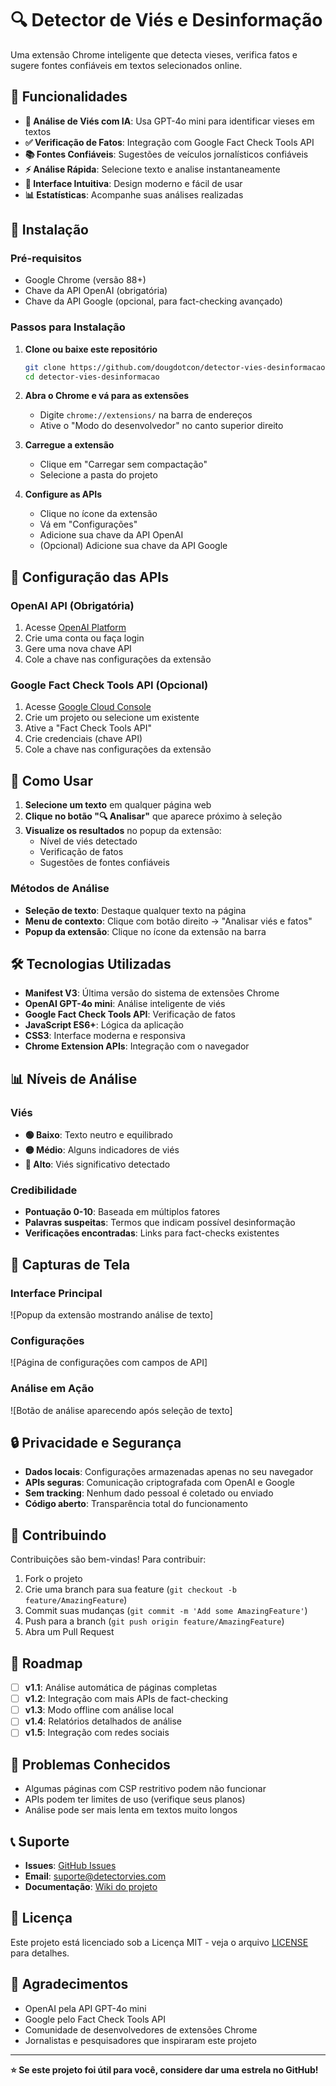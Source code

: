 # 🔍 Detector de Viés e Desinformação

Uma extensão Chrome inteligente que detecta vieses, verifica fatos e sugere fontes confiáveis em textos selecionados online.

## 🎯 Funcionalidades

- **🧠 Análise de Viés com IA**: Usa GPT-4o mini para identificar vieses em textos
- **✅ Verificação de Fatos**: Integração com Google Fact Check Tools API
- **📚 Fontes Confiáveis**: Sugestões de veículos jornalísticos confiáveis
- **⚡ Análise Rápida**: Selecione texto e analise instantaneamente
- **🎨 Interface Intuitiva**: Design moderno e fácil de usar
- **📊 Estatísticas**: Acompanhe suas análises realizadas

## 🚀 Instalação

### Pré-requisitos
- Google Chrome (versão 88+)
- Chave da API OpenAI (obrigatória)
- Chave da API Google (opcional, para fact-checking avançado)

### Passos para Instalação

1. **Clone ou baixe este repositório**
   ```bash
   git clone https://github.com/dougdotcon/detector-vies-desinformacao.git
   cd detector-vies-desinformacao
   ```

2. **Abra o Chrome e vá para as extensões**
   - Digite `chrome://extensions/` na barra de endereços
   - Ative o "Modo do desenvolvedor" no canto superior direito

3. **Carregue a extensão**
   - Clique em "Carregar sem compactação"
   - Selecione a pasta do projeto

4. **Configure as APIs**
   - Clique no ícone da extensão
   - Vá em "Configurações"
   - Adicione sua chave da API OpenAI
   - (Opcional) Adicione sua chave da API Google

## 🔑 Configuração das APIs

### OpenAI API (Obrigatória)
1. Acesse [OpenAI Platform](https://platform.openai.com/api-keys)
2. Crie uma conta ou faça login
3. Gere uma nova chave API
4. Cole a chave nas configurações da extensão

### Google Fact Check Tools API (Opcional)
1. Acesse [Google Cloud Console](https://console.developers.google.com/)
2. Crie um projeto ou selecione um existente
3. Ative a "Fact Check Tools API"
4. Crie credenciais (chave API)
5. Cole a chave nas configurações da extensão

## 📖 Como Usar

1. **Selecione um texto** em qualquer página web
2. **Clique no botão "🔍 Analisar"** que aparece próximo à seleção
3. **Visualize os resultados** no popup da extensão:
   - Nível de viés detectado
   - Verificação de fatos
   - Sugestões de fontes confiáveis

### Métodos de Análise

- **Seleção de texto**: Destaque qualquer texto na página
- **Menu de contexto**: Clique com botão direito → "Analisar viés e fatos"
- **Popup da extensão**: Clique no ícone da extensão na barra

## 🛠️ Tecnologias Utilizadas

- **Manifest V3**: Última versão do sistema de extensões Chrome
- **OpenAI GPT-4o mini**: Análise inteligente de viés
- **Google Fact Check Tools API**: Verificação de fatos
- **JavaScript ES6+**: Lógica da aplicação
- **CSS3**: Interface moderna e responsiva
- **Chrome Extension APIs**: Integração com o navegador

## 📊 Níveis de Análise

### Viés
- **🟢 Baixo**: Texto neutro e equilibrado
- **🟡 Médio**: Alguns indicadores de viés
- **🔴 Alto**: Viés significativo detectado

### Credibilidade
- **Pontuação 0-10**: Baseada em múltiplos fatores
- **Palavras suspeitas**: Termos que indicam possível desinformação
- **Verificações encontradas**: Links para fact-checks existentes

## 🎨 Capturas de Tela

### Interface Principal
![Popup da extensão mostrando análise de texto]

### Configurações
![Página de configurações com campos de API]

### Análise em Ação
![Botão de análise aparecendo após seleção de texto]

## 🔒 Privacidade e Segurança

- **Dados locais**: Configurações armazenadas apenas no seu navegador
- **APIs seguras**: Comunicação criptografada com OpenAI e Google
- **Sem tracking**: Nenhum dado pessoal é coletado ou enviado
- **Código aberto**: Transparência total do funcionamento

## 🤝 Contribuindo

Contribuições são bem-vindas! Para contribuir:

1. Fork o projeto
2. Crie uma branch para sua feature (`git checkout -b feature/AmazingFeature`)
3. Commit suas mudanças (`git commit -m 'Add some AmazingFeature'`)
4. Push para a branch (`git push origin feature/AmazingFeature`)
5. Abra um Pull Request

## 📝 Roadmap

- [ ] **v1.1**: Análise automática de páginas completas
- [ ] **v1.2**: Integração com mais APIs de fact-checking
- [ ] **v1.3**: Modo offline com análise local
- [ ] **v1.4**: Relatórios detalhados de análise
- [ ] **v1.5**: Integração com redes sociais

## 🐛 Problemas Conhecidos

- Algumas páginas com CSP restritivo podem não funcionar
- APIs podem ter limites de uso (verifique seus planos)
- Análise pode ser mais lenta em textos muito longos

## 📞 Suporte

- **Issues**: [GitHub Issues](https://github.com/dougdotcon/detector-vies-desinformacao/issues)
- **Email**: suporte@detectorvies.com
- **Documentação**: [Wiki do projeto](https://github.com/dougdotcon/detector-vies-desinformacao/wiki)

## 📄 Licença

Este projeto está licenciado sob a Licença MIT - veja o arquivo [LICENSE](LICENSE) para detalhes.

## 🙏 Agradecimentos

- OpenAI pela API GPT-4o mini
- Google pelo Fact Check Tools API
- Comunidade de desenvolvedores de extensões Chrome
- Jornalistas e pesquisadores que inspiraram este projeto

---

**⭐ Se este projeto foi útil para você, considere dar uma estrela no GitHub!**
